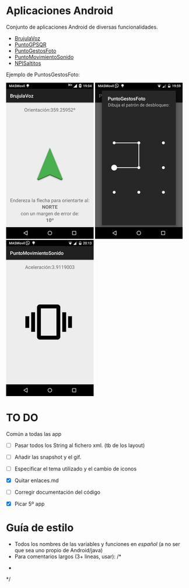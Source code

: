 # Aplicaciones Android

Conjunto de aplicaciones Android de diversas funcionalidades.

 - [BrujulaVoz](https://github.com/ranea/AppsAndroid/tree/master/BrujulaVoz)
 - [PuntoGPSQR](https://github.com/ranea/AppsAndroid/tree/master/PuntoGPSQR)
 - [PuntoGestosFoto](https://github.com/ranea/AppsAndroid/tree/master/PuntoGestosFoto)
 - [PuntoMovimientoSonido](https://github.com/ranea/AppsAndroid/tree/master/PuntoMovimientoSonido)
 - [NPISaltitos](https://github.com/ranea/AppsAndroid/tree/master/NPISaltitos)

Ejemplo de PuntosGestosFoto:

![BrujulaVoz](BrujulaVoz/snapshot/snapshot3.png)
![PuntoGestosFoto](PuntoGestosFoto/snapshot/snapshot3.png)
![PuntoMovimientoSonido](PuntoMovimientoSonido/snapshot/snapshot1.png)

# TO DO

Común a todas las app

* [ ] Pasar todos los String al fichero xml. (tb de los layout)
* [ ] Añadir las snapshot y el gif.
* [ ] Especificar el tema utilizado y el cambio de iconos
* [x] Quitar enlaces.md
* [ ] Corregir documentación del código


* [x] Picar 5º app

# Guía de estilo

- Todos los nombres de las variables y funciones en *español* (a no ser que sea uno propio de Android/java)
- Para comentarios largos (3+ lineas, usar):
/*
 *
 */
